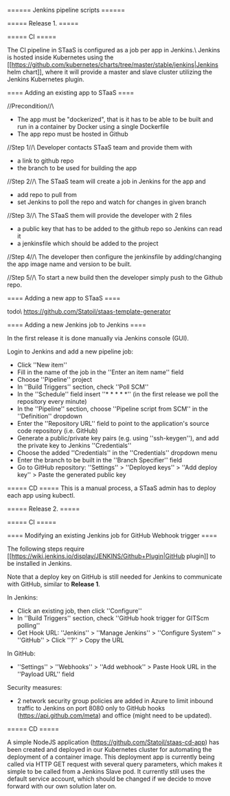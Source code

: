 ====== Jenkins pipeline scripts ======

===== Release 1. =====

===== CI =====

The CI pipeline in STaaS is configured as a job per app in Jenkins.\\ 
Jenkins is hosted inside Kubernetes using the [[https://github.com/kubernetes/charts/tree/master/stable/jenkins|Jenkins helm chart]], where it will provide a master and slave cluster utilizing the Jenkins Kubernetes plugin.

==== Adding an existing app to STaaS ====

//Precondition//\\ 
- The app must be "dockerized", that is it has to be able to be built and run in a container by Docker using a single Dockerfile
- The app repo must be hosted in Github

//Step 1//\\
Developer contacts STaaS team and provide them with
  * a link to github repo
  * the branch to be used for building the app

//Step 2//\\
The STaaS team will create a job in Jenkins for the app and
  * add repo to pull from
  * set Jenkins to poll the repo and watch for changes in given branch

//Step 3//\\
The STaaS them will provide the developer with 2 files
  * a public key that has to be added to the github repo so Jenkins can read it
  * a jenkinsfile which should be added to the project

//Step 4//\\ 
The developer then configure the jenkinsfile by adding/changing the app image name and version to be built.

//Step 5//\\ 
To start a new build then the developer simply push to the Github repo.

==== Adding a new app to STaaS ====

todo\\ 
https://github.com/Statoil/staas-template-generator

==== Adding a new Jenkins job to Jenkins ====

In the first release it is done manually via Jenkins console (GUI).

Login to Jenkins and add a new pipeline job:
  * Click ''New item''
  * Fill in the name of the job in the ''Enter an item name'' field
  * Choose ''Pipeline'' project
  * In ''Build Triggers'' section, check ''Poll SCM''
  * In the ''Schedule'' field insert ''* * * * *'' (in the first release we poll the repository every minute)
  * In the ''Pipeline'' section, choose ''Pipeline script from SCM'' in the ''Definition'' dropdown
  * Enter the ''Repository URL'' field to point to the application's source code repository (i.e. GitHub)
  * Generate a public/private key pairs (e.g. using ''ssh-keygen''), and add the private key to Jenkins ''Credentials''
  * Choose the added ''Credentials'' in the ''Credentials'' dropdown menu
  * Enter the branch to be built in the ''Branch Specifier'' field
  * Go to GitHub repository: ''Settings'' > ''Deployed keys'' > ''Add deploy key'' > Paste the generated public key

===== CD =====
This is a manual process, a STaaS admin has to deploy each app using kubectl.

===== Release 2. =====

===== CI =====

==== Modifying an existing Jenkins job for GitHub Webhook trigger ====

The following steps require [[https://wiki.jenkins.io/display/JENKINS/Github+Plugin|GitHub plugin]] to be installed in Jenkins.

Note that a deploy key on GitHub is still needed for Jenkins to communicate with GitHub, similar to **Release 1**.

In Jenkins:
  * Click an existing job, then click ''Configure''
  * In ''Build Triggers'' section, check ''GitHub hook trigger for GITScm polling''
  * Get Hook URL: ''Jenkins'' > ''Manage Jenkins'' > ''Configure System'' > ''GitHub'' > Click ''?'' > Copy the URL

In GitHub:
  * ''Settings'' > ''Webhooks'' > ''Add webhook'' > Paste Hook URL in the ''Payload URL'' field

Security measures:
  * 2 network security group policies are added in Azure to limit inbound traffic to Jenkins on port 8080 only to GitHub hooks (https://api.github.com/meta) and office (might need to be updated).

===== CD =====

A simple NodeJS application (https://github.com/Statoil/staas-cd-app) has been created and deployed in our Kubernetes cluster for automating the deployment of a container image. This deployment app is currently being called via HTTP GET request with several query parameters, which makes it simple to be called from a Jenkins Slave pod. It currently still uses the default service account, which should be changed if we decide to move forward with our own solution later on.